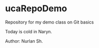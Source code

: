 # ucaRepoDemo
Repository for my demo class on Git basics

Today is cold in Naryn.

Author: Nurlan Sh.
